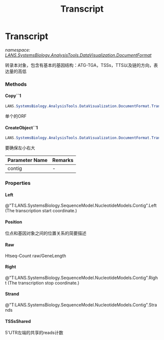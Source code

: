 ﻿---
title: Transcript
---

# Transcript
_namespace: [LANS.SystemsBiology.AnalysisTools.DataVisualization.DocumentFormat](N-LANS.SystemsBiology.AnalysisTools.DataVisualization.DocumentFormat.html)_

转录本对象，包含有基本的基因结构：ATG-TGA，TSSs，TTS以及链的方向，表达量的高低

### Methods

#### Copy``1
```csharp
LANS.SystemsBiology.AnalysisTools.DataVisualization.DocumentFormat.Transcript.Copy``1(LANS.SystemsBiology.Assembly.NCBI.GenBank.TabularFormat.ComponentModels.GeneBrief)
```
单个的ORF

#### CreateObject``1
```csharp
LANS.SystemsBiology.AnalysisTools.DataVisualization.DocumentFormat.Transcript.CreateObject``1(LANS.SystemsBiology.ComponentModel.Loci.NucleotideLocation)
```
要确保左小右大

|Parameter Name|Remarks|
|--------------|-------|
|contig|-|




### Properties

#### Left
@"T:LANS.SystemsBiology.SequenceModel.NucleotideModels.Contig".Left (The transcription start coordinate.)
#### Position
位点和基因对象之间的位置关系的简要描述
#### Raw
Htseq-Count raw/GeneLength
#### Right
@"T:LANS.SystemsBiology.SequenceModel.NucleotideModels.Contig".Right (The transcription stop coordinate.)
#### Strand
@"T:LANS.SystemsBiology.SequenceModel.NucleotideModels.Contig".Strands
#### TSSsShared
5'UTR左端的共享的reads计数

